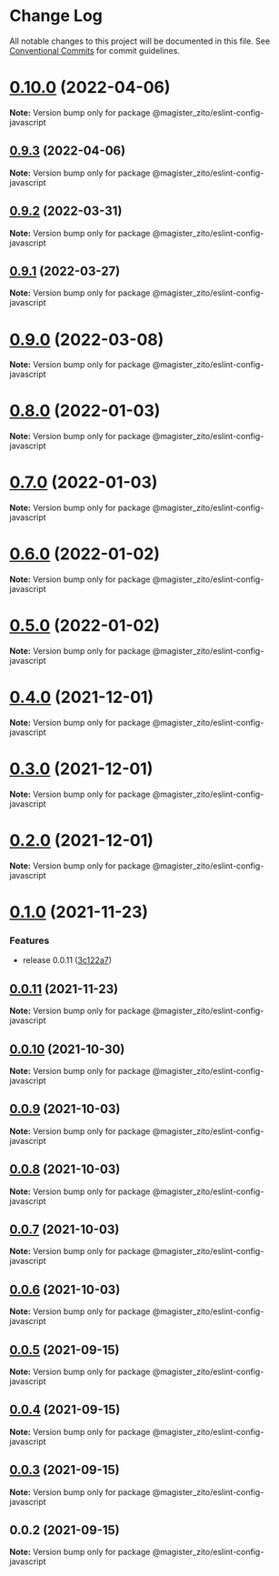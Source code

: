 # Change Log

All notable changes to this project will be documented in this file.
See [Conventional Commits](https://conventionalcommits.org) for commit guidelines.

# [0.10.0](https://github.com/MatthewZito/eslint-config/compare/v0.9.3...v0.10.0) (2022-04-06)

**Note:** Version bump only for package @magister_zito/eslint-config-javascript

## [0.9.3](https://github.com/MatthewZito/eslint-config/compare/v0.9.2...v0.9.3) (2022-04-06)

**Note:** Version bump only for package @magister_zito/eslint-config-javascript

## [0.9.2](https://github.com/MatthewZito/eslint-config/compare/v0.9.1...v0.9.2) (2022-03-31)

**Note:** Version bump only for package @magister_zito/eslint-config-javascript

## [0.9.1](https://github.com/MatthewZito/eslint-config/compare/v0.9.0...v0.9.1) (2022-03-27)

**Note:** Version bump only for package @magister_zito/eslint-config-javascript

# [0.9.0](https://github.com/MatthewZito/eslint-config/compare/v0.8.0...v0.9.0) (2022-03-08)

**Note:** Version bump only for package @magister_zito/eslint-config-javascript

# [0.8.0](https://github.com/MatthewZito/eslint-config/compare/v0.7.0...v0.8.0) (2022-01-03)

**Note:** Version bump only for package @magister_zito/eslint-config-javascript

# [0.7.0](https://github.com/MatthewZito/eslint-config/compare/v0.6.0...v0.7.0) (2022-01-03)

**Note:** Version bump only for package @magister_zito/eslint-config-javascript

# [0.6.0](https://github.com/MatthewZito/eslint-config/compare/v0.5.0...v0.6.0) (2022-01-02)

**Note:** Version bump only for package @magister_zito/eslint-config-javascript

# [0.5.0](https://github.com/MatthewZito/eslint-config/compare/v0.4.0...v0.5.0) (2022-01-02)

**Note:** Version bump only for package @magister_zito/eslint-config-javascript

# [0.4.0](https://github.com/MatthewZito/eslint-config/compare/v0.3.0...v0.4.0) (2021-12-01)

**Note:** Version bump only for package @magister_zito/eslint-config-javascript

# [0.3.0](https://github.com/MatthewZito/eslint-config/compare/v0.2.0...v0.3.0) (2021-12-01)

**Note:** Version bump only for package @magister_zito/eslint-config-javascript

# [0.2.0](https://github.com/MatthewZito/eslint-config/compare/v0.1.0...v0.2.0) (2021-12-01)

**Note:** Version bump only for package @magister_zito/eslint-config-javascript

# [0.1.0](https://github.com/MatthewZito/eslint-config/compare/v0.0.11...v0.1.0) (2021-11-23)

### Features

- release 0.0.11 ([3c122a7](https://github.com/MatthewZito/eslint-config/commit/3c122a71aae24b77cfa97bffe5333d29f239d546))

## [0.0.11](https://github.com/MatthewZito/eslint-config/compare/v0.0.10...v0.0.11) (2021-11-23)

**Note:** Version bump only for package @magister_zito/eslint-config-javascript

## [0.0.10](https://github.com/MatthewZito/eslint-config/compare/v0.0.9...v0.0.10) (2021-10-30)

**Note:** Version bump only for package @magister_zito/eslint-config-javascript

## [0.0.9](https://github.com/MatthewZito/eslint-config/compare/v0.0.8...v0.0.9) (2021-10-03)

**Note:** Version bump only for package @magister_zito/eslint-config-javascript

## [0.0.8](https://github.com/MatthewZito/eslint-config/compare/v0.0.7...v0.0.8) (2021-10-03)

**Note:** Version bump only for package @magister_zito/eslint-config-javascript

## [0.0.7](https://github.com/MatthewZito/eslint-config/compare/v0.0.6...v0.0.7) (2021-10-03)

**Note:** Version bump only for package @magister_zito/eslint-config-javascript

## [0.0.6](https://github.com/MatthewZito/eslint-config/compare/v0.0.5...v0.0.6) (2021-10-03)

**Note:** Version bump only for package @magister_zito/eslint-config-javascript

## [0.0.5](https://github.com/MatthewZito/eslint-config/compare/v0.0.4...v0.0.5) (2021-09-15)

**Note:** Version bump only for package @magister_zito/eslint-config-javascript

## [0.0.4](https://github.com/MatthewZito/eslint-config/compare/v0.0.3...v0.0.4) (2021-09-15)

**Note:** Version bump only for package @magister_zito/eslint-config-javascript

## [0.0.3](https://github.com/MatthewZito/eslint-config/compare/v0.0.2...v0.0.3) (2021-09-15)

**Note:** Version bump only for package @magister_zito/eslint-config-javascript

## 0.0.2 (2021-09-15)

**Note:** Version bump only for package @magister_zito/eslint-config-javascript
